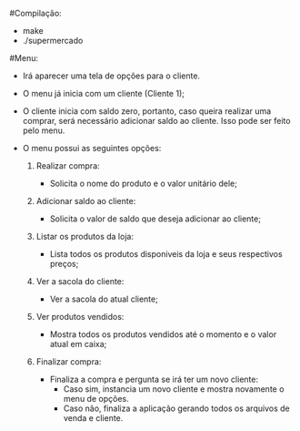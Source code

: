#Compilação:
- make
- ./supermercado

#Menu:

- Irá aparecer uma tela de opções para o cliente.
- O menu já inicia com um cliente (Cliente 1);
- O cliente inicia com saldo zero, portanto, caso queira realizar uma comprar, será necessário adicionar saldo ao cliente. Isso pode ser feito pelo menu.

- O menu possui as seguintes opções:

	1. Realizar compra:
		- Solicita o nome do produto e o valor unitário dele;
	2. Adicionar saldo ao cliente:
		- Solicita o valor de saldo que deseja adicionar ao cliente;
	3. Listar os produtos da loja:
		- Lista todos os produtos disponiveis da loja e seus respectivos preços;
	4. Ver a sacola do cliente:
		- Ver a sacola do atual cliente;
	5. Ver produtos vendidos:
		- Mostra todos os produtos vendidos até o momento e o valor atual em caixa;

	0. Finalizar compra:
		- Finaliza a compra e pergunta se irá ter um novo cliente:
			- Caso sim, instancia um novo cliente e mostra novamente o menu de opções.
			- Caso não, finaliza a aplicação gerando todos os arquivos de venda e cliente.